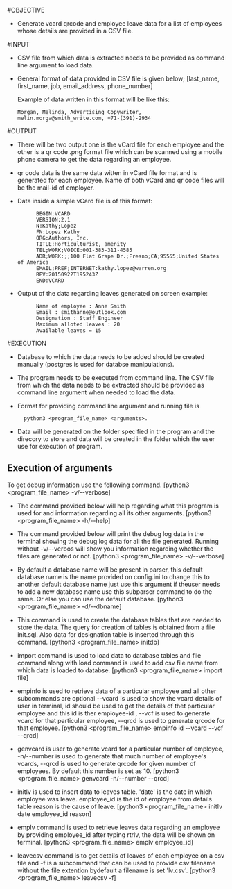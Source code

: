 #OBJECTIVE

- Generate vcard qrcode and employee leave data for a list of employees whose details are provided in a CSV file.

#INPUT

- CSV file from which data is extracted needs to be provided as command line argument to load data.

- General format of data provided in CSV file is given below;
    [last_name, first_name, job, email_address, phone_number]
    
    Example of data written in this format will be like this:
    
      Morgan, Melinda, Advertising Copywriter, melin.morga@smith_write.com, +71-(391)-2934
      
#OUTPUT

- There will be two output one is the vCard file for each employee and the other is a qr code .png format file which can be scanned using a mobile phone camera to get the data regarding an employee.
        
- qr code data is the same data witten in vCard file format and is generated for each employee. Name of both vCard and qr code files will be the mail-id of employer.

- Data inside a simple vCard file is of this format:
        
            BEGIN:VCARD
            VERSION:2.1
            N:Kathy;Lopez
            FN:Lopez Kathy
            ORG:Authors, Inc.
            TITLE:Horticulturist, amenity
            TEL;WORK;VOICE:001-383-311-4585
            ADR;WORK:;;100 Flat Grape Dr.;Fresno;CA;95555;United States of America
            EMAIL;PREF;INTERNET:kathy.lopez@warren.org
            REV:20150922T195243Z
            END:VCARD
            
- Output of the data regarding leaves generated on screen example:

            Name of employee : Anne Smith
            Email : smithanne@outlook.com
            Designation : Staff Engineer
            Maximum alloted leaves : 20
            Available leaves = 15 
            
#EXECUTION

- Database to which the data needs to be added should be created manually (postgres is used for databse manipulations).

- The program needs to be executed from command line. The CSV file from which the data needs to be extracted should be provided as command line argument when needed to load the data.

- Format for providing command line argument and running file is 
          
        python3 <program_file_name> <arguments>.

- Data will be generated on the folder specified in the program and the direcory to store and data will be created in the folder which the user use for execution of program.

## Execution of arguments
 
 To get debug information use the following command.
      [python3 <program_file_name> -v/--verbose]
   
- The command provided below will help regarding what this program is used for and information regarding all its other arguments.
      [python3 <program_file_name> -h/--help] 

- The command provided below will print the debug log data in the terminal showing the debug log data for all the file generated. Running without -v/--verbos will show you       information regarding whether the files are generated or not.
      [python3 <program_file_name> -v/--verbose] 
          
- By default a database name will be present in parser, this default database name is the name provided on config.ini to change this to another default database name just use this argument if theuser needs to add a new database name use this subparser command to do the same. Or else you can use the default database.
      [python3 <program_file_name> -d/--dbname]
      
- This command is used to create the database tables that are needed to store the data. The query for creation of tables is obtained from a file init.sql. Also data for designation table is inserted through this command.
      [python3 <program_file_name> initdb]
      
- import command is used to load data to database tables and file command along with load command is used to add csv file name from which data is loaded to databse.
      [python3 <program_file_name> import file]
      
- empinfo is used to retrieve data of a particular employee and all other subcommands are optional --vcard is used to show the vcard details of user in terminal, id should be used to get the details of thet particular employee and this id is ther employee-id , --vcf is used to generate vcard for that particular employee, --qrcd is used to generate qrcode for that employee.
      [python3 <program_file_name> empinfo id --vcard --vcf --qrcd]
      
- genvcard is user to generate vcard for a particular number of employee, -n/--number is used to generate that much number of employee's vcards, --qrcd is used to generate qrcode for given number of employees. By default this number is set as 10.
      [python3 <program_file_name> genvcard -n/--number --qrcd]
      
- initlv is used to insert data to leaves table. 'date' is the date in which employee was leave. employee_id is the id of employee from details table reason is the cause of leave. 
      [python3 <program_file_name> initlv date employee_id reason]
      
- emplv command is used to retrieve leaves data regarding an employee by providing employee_id after typing rtrlv, the data will be shown on terminal.
      [python3 <program_file_name> emplv employee_id]
      
- leavecsv command is to get details of leaves of each employee on a csv file and -f is a subcommand that can be used to provide csv filename without the file extention bydefault a filename is set 'lv.csv'.
      [python3 <program_file_name> leavecsv -f]











